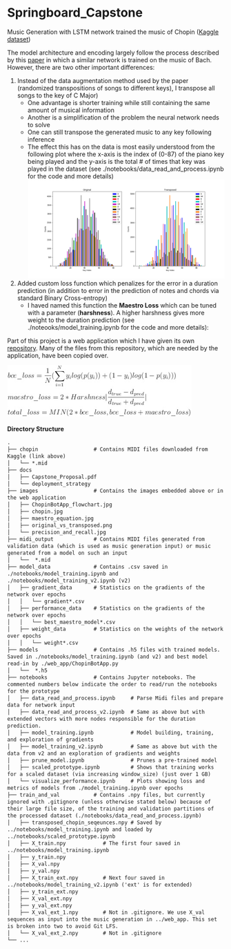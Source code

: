 # Springboard_Capstone
Music Generation with LSTM network trained the music of Chopin ([Kaggle dataset](https://www.kaggle.com/soumikrakshit/classical-music-midi))

The model architecture and encoding largely follow the process described by this [paper](https://www.tandfonline.com/doi/full/10.1080/25765299.2019.1649972) in which a similar network is trained on the music of Bach. However, there are two other important differences:
  1. Instead of the data augmentation method used by the paper (randomized transpositions of songs to different keys), I transpose all songs to the key of C Major)
      - One advantage is shorter training while still containing the same amount of musical information
      - Another is a simplification of the problem the neural network needs to solve
      - One can still transpose the generated music to any key following inference
      - The effect this has on the data is most easily understood from the following plot where the x-axis is the index of (0-87) of the piano key being played and the y-axis is the total # of times that key was played in the dataset (see ./notebooks/data_read_and_process.ipynb for the code and more details)
![](./images/original_vs_transposed.png)
  2. Added custom loss function which penalizes for the error in a duration prediction (in addition to error in the prediction of notes and chords via standard Binary Cross-entropy)
      - I haved named this function the <b>Maestro Loss</b> which can be tuned with a parameter (<b>harshness</b>). A higher harshness gives more weight to the duration prediction (see ./noteooks/model_training.ipynb for the code and more details):

Part of this project is a web application which I have given its own [repository](https://github.com/msgilmer/ChopinBotApp). Many of the files from this repository, which are needed by the application, have been copied over.

![](./images/maestro_equation.jpg)
</br></br>
<b>Directory Structure</b>

    .
    ├── chopin                  # Contains MIDI files downloaded from Kaggle (link above)
    │   └── *.mid
    ├── docs                    
    │   ├── Capstone_Proposal.pdf
    │   └── deployment_strategy
    ├── images                  # Contains the images embedded above or in the web application
    │   ├── ChopinBotApp_flowchart.jpg
    │   ├── chopin.jpg    
    │   ├── maestro_equation.jpg
    │   ├── original_vs_transposed.png
    │   └── precision_and_recall.jpg
    ├── midi_output             # Contains MIDI files generated from validation data (which is used as music generation input) or music generated from a model on such an input
    │   └──  *.mid
    ├── model_data              # Contains .csv saved in ./notebooks/model_training.ipynb and ./notebooks/model_training_v2.ipynb (v2)
    │   ├── gradient_data       # Statistics on the gradients of the network over epochs
    │   │   └── gradient*.csv
    │   ├── performance_data    # Statistics on the gradients of the network over epochs   
    │   │   └── best_maestro_model*.csv
    │   ├── weight_data         # Statistics on the weights of the network over epochs
    │   │   └── weight*.csv     
    ├── models                  # Contains .h5 files with trained models. Saved in ./notebooks/model_training.ipynb (and v2) and best model read-in by ./web_app/ChopinBotApp.py
    │   └──  *.h5
    ├── notebooks               # Contains Jupyter notebooks. The commented numbers below indicate the order to read/run the notebooks for the prototype
    │   ├── data_read_and_process.ipynb     # Parse Midi files and prepare data for network input
    │   ├── data_read_and_process_v2.ipynb  # Same as above but with extended vectors with more nodes responsible for the duration prediction.
    │   ├── model_training.ipynb            # Model building, training, and exploration of gradients
    │   ├── model_training_v2.ipynb         # Same as above but with the data from v2 and an exploration of gradients and weights
    │   ├── prune_model.ipynb               # Prunes a pre-trained model
    │   ├── scaled_prototype.ipynb          # Shows that training works for a scaled dataset (via increasing window_size) (just over 1 GB)
    │   └── visualize_performance.ipynb     # Plots showing loss and metrics of models from ./model_training.ipynb over epochs
    ├── train_and_val           # Contains .npy files, but currently ignored with .gitignore (unless otherwise stated below) because of their large file size, of the training and validation partitions of the processed dataset (./notebooks/data_read_and_process.ipynb)
    │   ├── transposed_chopin_seqeunces.npy # Saved by ../notebooks/model_training.ipynb and loaded by ../notebooks/scaled_prototype.ipynb
    │   ├── X_train.npy            # The first four saved in ../notebooks/model_training.ipynb
    │   ├── y_train.npy 
    │   ├── X_val.npy 
    │   ├── y_val.npy 
    │   ├── X_train_ext.npy        # Next four saved in ../notebooks/model_training_v2.ipynb ('ext' is for extended)
    │   ├── y_train_ext.npy 
    │   ├── X_val_ext.npy
    │   ├── y_val_ext.npy
    │   ├── X_val_ext_1.npy        # Not in .gitignore. We use X_val sequences as input into the music generation in ../web_app. This set is broken into two to avoid Git LFS.
    │   └── X_val_ext_2.npy        # Not in .gitignore
    └── ...
    

